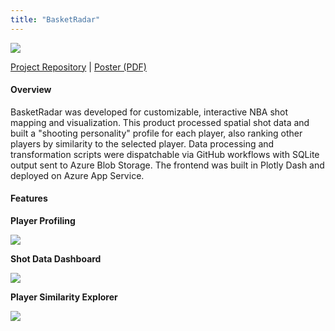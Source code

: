 ```yaml
---
title: "BasketRadar"
---
```


![](/images/BasketRadar.png)

[Project Repository](https://github.com/willcoughlin/basketradar) | [Poster (PDF)](/BasketRadar-Poster.pdf)

#### Overview

BasketRadar was developed for customizable, interactive NBA shot mapping and visualization. This product processed spatial shot data and built a "shooting personality" profile for each player, also ranking other players by similarity to the selected player. Data processing and transformation scripts were dispatchable via GitHub workflows with SQLite output sent to Azure Blob Storage. The frontend was built in Plotly Dash and deployed on Azure App Service.

#### Features

**Player Profiling**

[![](/images/basketradar-detail/BasketRadar-Detail-Profile.png)](/images/basketradar-detail/BasketRadar-Detail-Profile.png)

**Shot Data Dashboard**

[![](/images/basketradar-detail/BasketRadar-Detail-Dashboard.png)](/images/basketradar-detail/BasketRadar-Detail-Dashboard.png)

**Player Similarity Explorer**

[![](/images/basketradar-detail/BasketRadar-Detail-Similarity.png#small)](/images/basketradar-detail/BasketRadar-Detail-Similarity.png)